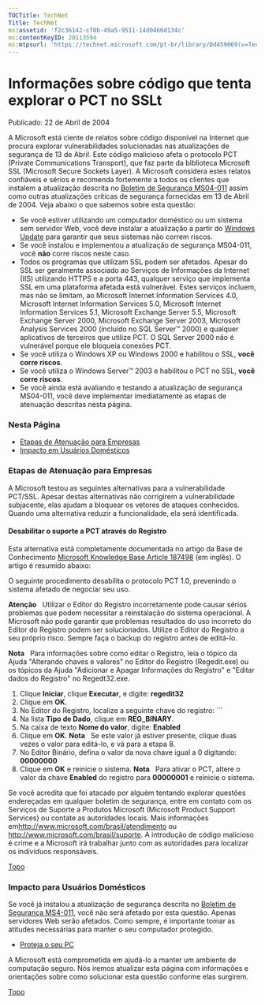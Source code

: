 ```yaml
---
TOCTitle: TechNet
Title: TechNet
ms:assetid: 'f2c36142-cf0b-49a5-9511-14d0466d134c'
ms:contentKeyID: 20113594
ms:mtpsurl: 'https://technet.microsoft.com/pt-br/library/Dd459069(v=TechNet.10)'
---
```


Informações sobre código que tenta explorar o PCT no SSLt
=========================================================

Publicado: 22 de Abril de 2004

A Microsoft está ciente de relatos sobre código disponível na Internet que procura explorar vulnerabilidades solucionadas nas atualizações de segurança de 13 de Abril. Este código malicioso afeta o protocolo PCT (Private Communications Transport), que faz parte da biblioteca Microsoft SSL (Microsoft Secure Sockets Layer). A Microsoft considera estes relatos confiáveis e sérios e recomenda fortemente a todos os clientes que instalem a atualização descrita no [Boletim de Segurança MS04-011](http://www.microsoft.com/technet/security/bulletin/ms04-011.mspx) assim como outras atualizações críticas de segurança fornecidas em 13 de Abril de 2004. Veja abaixo o que sabemos sobre esta questão:

-   Se você estiver utilizando um computador doméstico ou um sistema sem servidor Web, você deve instalar a atualização a partir do [Windows Update](http://windowsupdate.microsoft.com) para garantir que seus sistemas não correm riscos.
-   Se você instalou e implementou a atualização de segurança MS04-011, você **não** corre riscos neste caso.
-   Todos os programas que utilizam SSL podem ser afetados. Apesar do SSL ser geralmente associado ao Serviços de Informações da Internet (IIS) utilizando HTTPS e a porta 443, qualquer serviço que implementa SSL em uma plataforma afetada está vulnerável. Estes serviços incluem, mas não se limitam, ao Microsoft Internet Information Services 4.0, Microsoft Internet Information Services 5.0, Microsoft Internet Information Services 5.1, Microsoft Exchange Server 5.5, Microsoft Exchange Server 2000, Microsoft Exchange Server 2003, Microsoft Analysis Services 2000 (incluído no SQL Server™ 2000) e qualquer aplicativos de terceiros que utilize PCT. O SQL Server 2000 não é vulnerável porque ele bloqueia conexões PCT.
-   Se você utiliza o Windows XP ou Windows 2000 e habilitou o SSL, **você corre riscos**.
-   Se você utiliza o Windows Server™ 2003 e habilitou o PCT no SSL, **você corre riscos**.
-   Se você ainda está avaliando e testando a atualização de segurança MS04-011, você deve implementar imediatamente as etapas de atenuação descritas nesta página.

### Nesta Página

-   [Etapas de Atenuação para Empresas](#mitigation)
-   [Impacto em Usuários Domésticos](#homeusers)

### Etapas de Atenuação para Empresas

A Microsoft testou as seguintes alternativas para a vulnerabilidade PCT/SSL. Apesar destas alternativas não corrigirem a vulnerabilidade subjacente, elas ajudam a bloquear os vetores de ataques conhecidos. Quando uma alternativa reduzir a funcionalidade, ela será identificada.

#### Desabilitar o suporte a PCT através do Registro

Esta alternativa está completamente documentada no artigo da Base de Conhecimento [Microsoft Knowledge Base Article 187498](http://support.microsoft.com/default.aspx?scid=kb;en-us;187498) (em inglês). O artigo é resumido abaixo:

O seguinte procedimento desabilita o protocolo PCT 1.0, prevenindo o sistema afetado de negociar seu uso.

**Atenção**   Utilizar o Editor do Registro incorretamente pode causar sérios problemas que podem necessitar a reinstalação do sistema operacional. A Microsoft não pode garantir que problemas resultados do uso incorreto do Editor do Registro podem ser solucionados. Utilize o Editor do Registro a seu próprio risco. Sempre faça o backup do registro antes de editá-lo.

**Nota**   Para informações sobre como editar o Registro, leia o tópico da Ajuda "Alterando chaves e valores" no Editor do Registro (Regedit.exe) ou os tópicos da Ajuda "Adicionar e Apagar Informações do Registro" e "Editar dados do Registro" no Regedt32.exe.

1.  Clique **Iniciar**, clique **Executar**, e digite:
    **regedit32**
2.  Clique em **OK**.
3.  No Editor do Registro, localize a seguinte chave do registro: 
        ```
5.  Na lista **Tipo de Dado**, clique em **REG\_BINARY**.
6.  Na caixa de texto **Nome do valor**, digite:
    **Enabled**
7.  Clique em **OK**.
    **Nota**   Se este valor já estiver presente, clique duas vezes o valor para editá-lo, e vá para a etapa 8.
8.  No Editor Binário, defina o valor da nova chave igual a 0 digitando: **00000000**
9.  Clique em **OK** e reinicie o sistema.
    **Nota**   Para ativar o PCT, altere o valor da chave **Enabled** do registro para **00000001** e reinicie o sistema.

Se você acredita que foi atacado por alguém tentando explorar questões endereçadas em qualquer boletim de segurança, entre em contato com os Serviços de Suporte a Produtos Microsoft (Microsoft Product Support Services) ou contate as autoridades locais. Mais informações em<http://www.microsoft.com/brasil/atendimento> ou <http://www.microsoft.com/brasil/suporte>. A introdução de código malicioso é crime e a Microsoft irá trabalhar junto com as autoridades para localizar os indivíduos responsáveis.

[](#mainsection)[Topo](#mainsection)

### Impacto para Usuários Domésticos

Se você já instalou a atualização de segurança descrita no [Boletim de Segurança MS4-011](http://www.microsoft.com/technet/security/bulletin/ms04-011.mspx), você não será afetado por esta questão. Apenas servidores Web serão afetados. Como sempre, é importante tomar as atitudes necessárias para manter o seu computador protegido.

-   [Proteja o seu PC](http://www.microsoft.com/brasil/security/protect/default.mspx)

A Microsoft está comprometida em ajudá-lo a manter um ambiente de computação seguro. Nós iremos atualizar esta página com informações e orientações sobre como solucionar esta questão conforme elas surgirem.

[](#mainsection)[Topo](#mainsection)
